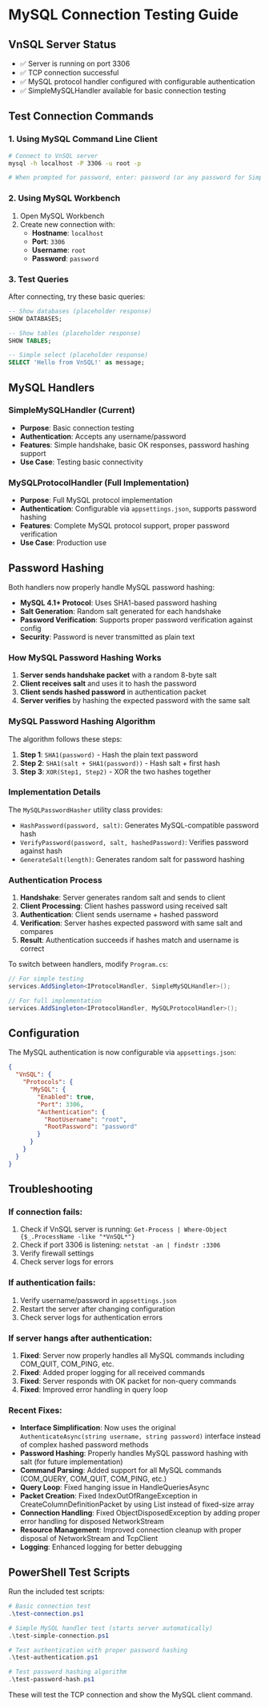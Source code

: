 # MySQL Connection Testing Guide

## VnSQL Server Status
- ✅ Server is running on port 3306
- ✅ TCP connection successful
- ✅ MySQL protocol handler configured with configurable authentication
- ✅ SimpleMySQLHandler available for basic connection testing

## Test Connection Commands

### 1. Using MySQL Command Line Client

```bash
# Connect to VnSQL server
mysql -h localhost -P 3306 -u root -p

# When prompted for password, enter: password (or any password for SimpleMySQLHandler)
```

### 2. Using MySQL Workbench

1. Open MySQL Workbench
2. Create new connection with:
   - **Hostname**: `localhost`
   - **Port**: `3306`
   - **Username**: `root`
   - **Password**: `password`

### 3. Test Queries

After connecting, try these basic queries:

```sql
-- Show databases (placeholder response)
SHOW DATABASES;

-- Show tables (placeholder response)
SHOW TABLES;

-- Simple select (placeholder response)
SELECT 'Hello from VnSQL!' as message;
```

## MySQL Handlers

### SimpleMySQLHandler (Current)
- **Purpose**: Basic connection testing
- **Authentication**: Accepts any username/password
- **Features**: Simple handshake, basic OK responses, password hashing support
- **Use Case**: Testing basic connectivity

### MySQLProtocolHandler (Full Implementation)
- **Purpose**: Full MySQL protocol implementation
- **Authentication**: Configurable via `appsettings.json`, supports password hashing
- **Features**: Complete MySQL protocol support, proper password verification
- **Use Case**: Production use

## Password Hashing

Both handlers now properly handle MySQL password hashing:

- **MySQL 4.1+ Protocol**: Uses SHA1-based password hashing
- **Salt Generation**: Random salt generated for each handshake
- **Password Verification**: Supports proper password verification against config
- **Security**: Password is never transmitted as plain text

### How MySQL Password Hashing Works

1. **Server sends handshake packet** with a random 8-byte salt
2. **Client receives salt** and uses it to hash the password
3. **Client sends hashed password** in authentication packet
4. **Server verifies** by hashing the expected password with the same salt

### MySQL Password Hashing Algorithm

The algorithm follows these steps:

1. **Step 1**: `SHA1(password)` - Hash the plain text password
2. **Step 2**: `SHA1(salt + SHA1(password))` - Hash salt + first hash
3. **Step 3**: `XOR(Step1, Step2)` - XOR the two hashes together

### Implementation Details

The `MySQLPasswordHasher` utility class provides:
- `HashPassword(password, salt)`: Generates MySQL-compatible password hash
- `VerifyPassword(password, salt, hashedPassword)`: Verifies password against hash
- `GenerateSalt(length)`: Generates random salt for password hashing

### Authentication Process

1. **Handshake**: Server generates random salt and sends to client
2. **Client Processing**: Client hashes password using received salt
3. **Authentication**: Client sends username + hashed password
4. **Verification**: Server hashes expected password with same salt and compares
5. **Result**: Authentication succeeds if hashes match and username is correct

To switch between handlers, modify `Program.cs`:
```csharp
// For simple testing
services.AddSingleton<IProtocolHandler, SimpleMySQLHandler>();

// For full implementation
services.AddSingleton<IProtocolHandler, MySQLProtocolHandler>();
```

## Configuration

The MySQL authentication is now configurable via `appsettings.json`:

```json
{
  "VnSQL": {
    "Protocols": {
      "MySQL": {
        "Enabled": true,
        "Port": 3306,
        "Authentication": {
          "RootUsername": "root",
          "RootPassword": "password"
        }
      }
    }
  }
}
```

## Troubleshooting

### If connection fails:
1. Check if VnSQL server is running: `Get-Process | Where-Object {$_.ProcessName -like "*VnSQL*"}`
2. Check if port 3306 is listening: `netstat -an | findstr :3306`
3. Verify firewall settings
4. Check server logs for errors

### If authentication fails:
1. Verify username/password in `appsettings.json`
2. Restart the server after changing configuration
3. Check server logs for authentication errors

### If server hangs after authentication:
1. **Fixed**: Server now properly handles all MySQL commands including COM_QUIT, COM_PING, etc.
2. **Fixed**: Added proper logging for all received commands
3. **Fixed**: Server responds with OK packet for non-query commands
4. **Fixed**: Improved error handling in query loop

### Recent Fixes:
- **Interface Simplification**: Now uses the original `AuthenticateAsync(string username, string password)` interface instead of complex hashed password methods
- **Password Hashing**: Properly handles MySQL password hashing with salt (for future implementation)
- **Command Parsing**: Added support for all MySQL commands (COM_QUERY, COM_QUIT, COM_PING, etc.)
- **Query Loop**: Fixed hanging issue in HandleQueriesAsync
- **Packet Creation**: Fixed IndexOutOfRangeException in CreateColumnDefinitionPacket by using List<byte> instead of fixed-size array
- **Connection Handling**: Fixed ObjectDisposedException by adding proper error handling for disposed NetworkStream
- **Resource Management**: Improved connection cleanup with proper disposal of NetworkStream and TcpClient
- **Logging**: Enhanced logging for better debugging

## PowerShell Test Scripts

Run the included test scripts:

```powershell
# Basic connection test
.\test-connection.ps1

# Simple MySQL handler test (starts server automatically)
.\test-simple-connection.ps1

# Test authentication with proper password hashing
.\test-authentication.ps1

# Test password hashing algorithm
.\test-password-hash.ps1
```

These will test the TCP connection and show the MySQL client command.
